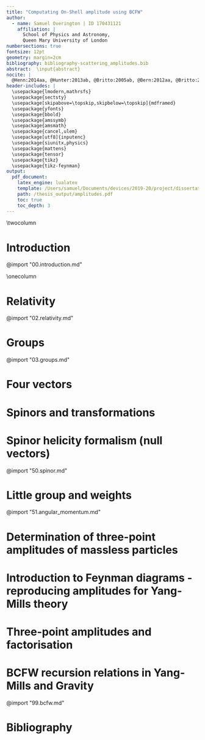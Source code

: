 ```yaml
---
title: "Computating On-Shell amplitude using BCFW"
author:
  - name: Samuel Overington | ID 170431121
    affiliation: |
      School of Physics and Astronomy,
      Queen Mary University of London
numbersections: true
fontsize: 12pt
geometry: margin=2cm
bibliography: bibliography-scattering_amplitudes.bib
abstract:  \input{abstract}
nocite: |
  @Henn:2014aa, @Hunter:2013ab, @Britto:2005ab, @Bern:2012aa, @Britto:2005aa, @Arkani-Hamed:2012aa, @Plefka:2014aa, @Landau:1975aa
header-includes: |
  \usepackage{lmodern,mathrsfs}
  \usepackage{sectsty}
  \usepackage[skipabove=\topskip,skipbelow=\topskip]{mdframed}
  \usepackage{yfonts}
  \usepackage{bbold}
  \usepackage{amssymb}
  \usepackage{amsmath}
  \usepackage{cancel,ulem}
  \usepackage[utf8]{inputenc}
  \usepackage{siunitx,physics}
  \usepackage{mattens}
  \usepackage{tensor}
  \usepackage{tikz}
  \usepackage{tikz-feynman}
output:
  pdf_document:
    latex_engine: lualatex
    template: /Users/samuel/Documents/devices/2019-20/project/dissertation/assets/template.tex
    path: /thesis_output/amplitudes.pdf
    toc: true
    toc_depth: 3
---
```

\twocolumn
# Introduction

@import "00.introduction.md"

\onecolumn


# Relativity
@import "02.relativity.md"

# Groups
@import "03.groups.md"


# Four vectors



# Spinors and transformations
# Spinor helicity formalism (null vectors)
@import "50.spinor.md"

# Little group and weights
@import "51.angular_momentum.md"

# Determination of three-point amplitudes of massless particles

# Introduction to Feynman diagrams  - reproducing amplitudes for Yang-Mills theory

# Three-point amplitudes and factorisation
# BCFW recursion relations in Yang-Mills and Gravity

@import "99.bcfw.md"

# Bibliography
